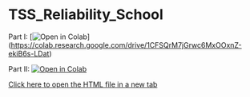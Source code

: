 # TSS_Reliability_School

Part I: [![Open in Colab](https://colab.research.google.com/assets/colab-badge.svg)]
(https://colab.research.google.com/drive/1CFSQrM7jGrwc6MxOOxnZ-ekiB6s-LDat)

Part II: [![Open in Colab](https://colab.research.google.com/assets/colab-badge.svg)](https://colab.research.google.com/github/hamidmousavi0/TSS_Reliability_School/blob/main/Reliability.ipynb)

<a href="https://hamidmousavi0.github.io/TSS_Reliability_School/Reliability.slides.html#/" target="_blank">Click here to open the HTML file in a new tab</a>

